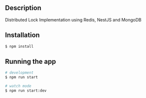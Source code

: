 ## Description

Distributed Lock Implementation using Redis, NestJS and MongoDB

## Installation

```bash
$ npm install
```

## Running the app

```bash
# development
$ npm run start

# watch mode
$ npm run start:dev
```